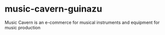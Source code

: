 # music-cavern-guinazu
Music Cavern is an e-commerce for musical instruments and equipment for music production
